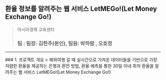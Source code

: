 ## 환율 정보를 알려주는 웹 서비스 LetMEGo!(Let Money Exchange Go!)

> 아시아경제 교육센터 <h3> 팀 : 팀장: 김한주(본인), 팀원: 박하람 , 오호정

<hr/>
### 1. 프로젝트 개요
> 해외여행 갈 때 실시간으로 가져온 데이터들을 기반으로 가장 저렴한 환율을 제공하는 은행과 환전 방법, 환율 예측을 통한 30일 이내 최저 환율을 알려주는 웹 서비스 LetMEGo!(Let Money Exchange Go!)
